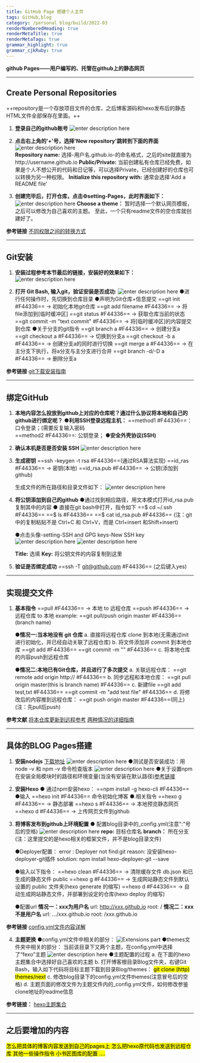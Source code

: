 ```yaml
---
title: GitHub Page 搭建个人主页
tags: GitHub,blog
category: /personal blog/build/2022-03
renderNumberedHeading: true
renderMetaTitle: true
renderMetaTags: true
grammar_highlight: true
grammar_cjkRuby: true
---
```




**github Pages——用户编写的、托管在github上的静态网页**


----------


## Create Personal Repositories
++repository是一个存放项目文件的仓库，之后博客源码和hexo发布后的静态HTML文件全部保存在里面。++

1. **登录自己的github账号**
![enter description here](https://raw.githubusercontent.com/echolumj/blogImg/main/blog/1647518468944.png)
2. **点击右上角的'+'号，选择'New repository'跳转到下面的界面**
![enter description here](https://raw.githubusercontent.com/echolumj/blogImg/main/blog/1647518514346.png)	
**Repository name:** 选择-用户名.github.io-的命名格式，之后的site就直接为http://username.github.io
**Public/Private:** 当前创建私有仓库已经免费，如果是个人不想公开的代码和日记等，可以选择Private，已经创建好的仓库也可以转换为另一种权限。
**Initialize this repository with:** 通常会选择'Add a README file'

3. **创建完毕后，打开仓库，点击⚙setting-Pages，此时界面如下：**
![enter description here](https://raw.githubusercontent.com/echolumj/blogImg/main/blog/1647519433143.png)
**Choose a theme：** 暂时选择一个默认网页模板，之后可以修改为自己喜欢的主题。
至此，一个只有readme文件的空仓库就创建好了。

**参考链接** 
[不同权限之间的转换方式](https://www.cnblogs.com/05-hust/articles/13607712.html)


----------


## Git安装
1. **安装过程参考本节最后的链接，安装好的效果如下：**
![enter description here](https://raw.githubusercontent.com/echolumj/blogImg/main/blog/1647520903724.png)
	
2. **打开 Git Bash, 输入git，验证安装是否成功:**
![enter description here](https://raw.githubusercontent.com/echolumj/blogImg/main/blog/1647520989806.png)
   ●进行任何操作时，先切换到仓库目录
   ●声明为Git仓库+信息提交
    ==git init #F44336== → 初始化本地git仓库 
    ==git add  filename #F44336== → 将file添加到[临时缓冲区]
    ==git status #F44336== → 获取仓库当前的状态
	==git commit -m "text commit" #F44336== → 将[临时缓冲区]的内容提交到仓库
   ●关于分支的git指令
   ==git branch a #F44336== → 创建分支a
   ==git checkout a #F44336== → 切换到分支a
   ==git checkout -b a #F44336== → 创建分支a的同时进行切换
   ==git merge a #F44336== → 在主分支下执行，将a分支与主分支进行合并
   ==git branch -d/-D a #F44336== → 删除分支a


**参考链接** 
[git下载安装指南](https://zhuanlan.zhihu.com/p/103325381)


----------


## 绑定GitHub
1. **本地内容怎么投放到github上对应的仓库呢？通过什么协议将本地和自己的github进行绑定呢？**
	●**利用SSH登录远程主机：**
	==method1 #F44336==：口令登录；(需要反复输入密码  
    ==method2 #F44336==: 公钥登录；
	●**安全外壳协议(SSH)**
2. **确认本机是否是否安装 SSH**
![enter description here](https://raw.githubusercontent.com/echolumj/blogImg/main/blog/1647522852374.png)

3. **生成密钥**
	==ssh -keygen -t rsa #F44336==(通过RSA算法实现)
	==id_ras #F44336== → 密钥(本地)
	==id_rsa.pub #F44336== → 公钥(添加到github)
	
	生成文件的所在路径和目录文件如下：
![enter description here](https://raw.githubusercontent.com/echolumj/blogImg/main/blog/1647561811480.png)

4. **将公钥添加到自己的github**
		●通过找到相应路径，用文本模式打开id_rsa.pub复制其中的内容
		● 直接在git bash中打开，指令如下
		==$ cd ~/.ssh #F44336==
		==$ ls #F44336==
		==$ cat id_rsa.pub #F44336==
		(注：git中的复制粘贴不是 Ctrl+C 和 Ctrl+V，而是 Ctrl+insert 和Shift+insert)
		
	●点击头像-setting-SSH and GPG keys-New SSH key
![enter description here](https://raw.githubusercontent.com/echolumj/blogImg/main/blog/1647562157635.png)
![enter description here](https://raw.githubusercontent.com/echolumj/blogImg/main/blog/1647563056861.png)

   **Title:** 选填
   **Key:** 将公钥文件的内容复制到这里
	
5. **验证是否绑定成功**
	==ssh -T git@github.com #F44336== (之后键入yes)
		


----------


## 实现提交文件
1. **基本指令**
	==pull #F44336== → 本地 to 远程仓库
	==push #F44336== → 远程仓库 to 本地
	example: ==git pull/push origin master #F44336==(branch name)
	
	●**情况一:当本地没有 git 仓库**
			a. 直接将远程仓库 clone 到本地(无需通过init进行初始化，并已经自动关联了远程仓库)
			b. 将文件添加并 commit 到本地仓库
			  		==git add #F44336==
					==git commit -m "" #F44336==
			c. 将本地仓库的内容push到远程仓库
			
	●**情况二:本地已有Git仓库，并且进行了多次提交**
			a. 关联远程仓库：
				==git remote add origin http:// #F44336==
			b. 同步远程和本地仓库：
				==git pull origin master(this is branch name) #F44336==
			c. 新建file
				==git add test,txt #F44336==
				==git commit -m "add test file" #F44336==
			d. 将修改后的内容推到远程仓库： 
				==git push origin master #F44336==(同上)
			(注：先pull后push)
			
**参考文献**
[将本仓库更新到远程参考](https://zhuanlan.zhihu.com/p/265454741)
[两种情况的详细指南](https://zhuanlan.zhihu.com/p/103391101)			
	


----------


## 具体的BLOG Pages搭建

1. **安装nodejs**
	[下载地址](https://nodejs.org/en/)
![enter description here](https://raw.githubusercontent.com/echolumj/blogImg/main/blog/1647563732842.png)
  ●测试是否安装成功：用 node -v 和 npm -v 命令检查版本
![enter description here](https://raw.githubusercontent.com/echolumj/blogImg/main/blog/1647563776437.png)
	●关于设置npm在安装全局模块时的路径和环境变量(当没有安装在默认路径)[参考链接](https://zhuanlan.zhihu.com/p/105715224)
		

2. **安装Hexo**
	● 通过npm安装hexo：
		==npm install -g hexo-cli #F44336==
	●输入 ==hexo init #F44336== 命令初始化博客
	●.相关指令 
		==hexo g #F44336== → 静态部署
	    ==hexo s #F44336== → 本地预览静态网页
		==hexo d #F44336== → 上传网页文件到github

3. **将博客发布到github上环境配置**
	● 配置blog目录中的_config.yml(注意":"号后的空格)
	![enter description here](https://raw.githubusercontent.com/echolumj/blogImg/main/blog/1647564081849.png)
		**repo:** 目标仓库名
		**branch：** 所在分支(注：这里提交的是hexo相关的框架文件，并不是blog目录文件)

	●Deployer配置：
			error : Deployer not find:git
			reason: 没安装hexo-deployer-git插件
			solution: npm install hexo-deployer-git --save
			
	●输入以下指令：
			==hexo clean #F44336== → 清除缓存文件 db.json 和已生成的静态文件 public
			==hexo g #F44336== → 生成网站静态文件到默认设置的 public 文件夹(hexo generate 的缩写)
			==hexo d #F44336== → 自动生成网站静态文件，并部署到设定的仓库(hexo deploy 的缩写)

	●配置url
		**情况一：xxx为用户名**
		       url: http://xxx.github.io
			   root: /
	    **情况二：xxx不是用户名**
			  url: .../xxx.github.io
			  root: /xxx.github.io
			  
**参考链接**
[config.yml文件内容详解](https://zhuanlan.zhihu.com/p/127786638)

4. **主题更换**
	●config.yml文件中相关的部分： 
![Extensions part](https://raw.githubusercontent.com/echolumj/blogImg/main/blog/1647564319699.png)
	●themes文件夹中相关的部分：
	当前该目录下又两个主题，在config.yml中选择了“fexo”主题
	![enter description here](https://raw.githubusercontent.com/echolumj/blogImg/main/blog/1647564488865.png)
	●主题配置的过程
	 a. 在下面的hexo主题集合中选择好自己喜欢的主题
	 b. 打开博客根目录Blog文件夹，右键Git Bash，输入如下代码将目标主题下载到目录Blog/themes：
	 <mark>git clone (http) themes/next</mark>
	 c. 修改blog目录下的config.yml文件themes(注意冒号后的空格)
	 d. 主题页面的修改文件为主题文件内的_config.yml文件，如何修改参鉴clone地址的readme信息
	 
**参考链接：**
[hexo主题集合](https://github.com/FoxerLee/awesome-hexo-themes)


----------


## 之后要增加的内容
<mark>
怎么把具体的博客内容发送到自己的pages上
怎么把hexo原代码也发送到远程仓库
其他一些操作指令
小书匠图库的配置
.... 
</mark>
